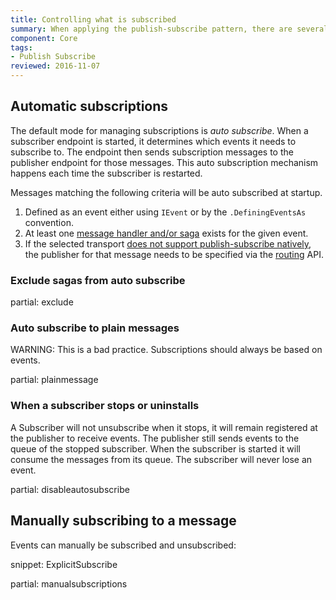 ```yaml
---
title: Controlling what is subscribed
summary: When applying the publish-subscribe pattern, there are several ways to control what messages are subscribed to
component: Core
tags:
- Publish Subscribe
reviewed: 2016-11-07
---
```



## Automatic subscriptions

The default mode for managing subscriptions is *auto subscribe*. When a subscriber endpoint is started, it determines  which events it needs to subscribe to. The endpoint then sends subscription messages to the publisher endpoint for those messages. This auto subscription mechanism happens each time the subscriber is restarted.

Messages matching the following criteria will be auto subscribed at startup.

 1. Defined as an event either using `IEvent` or by the `.DefiningEventsAs` convention.
 1. At least one [message handler and/or saga](/nservicebus/handlers/) exists for the given event.
 1. If the selected transport [does not support publish-subscribe natively](/nservicebus/transports/#types-of-transports-unicast-only-transports), the publisher for that message needs to be specified via the [routing](/nservicebus/messaging/routing.md) API.


### Exclude sagas from auto subscribe

partial: exclude


### Auto subscribe to plain messages

WARNING: This is a bad practice. Subscriptions should always be based on events.

partial: plainmessage


### When a subscriber stops or uninstalls

A Subscriber will not unsubscribe when it stops, it will remain registered at the publisher to receive events. The publisher still sends events to the queue of the stopped subscriber. When the subscriber is started it will consume the messages from its queue. The subscriber will never lose an event.


partial: disableautosubscribe


## Manually subscribing to a message

Events can manually be subscribed and unsubscribed:

snippet: ExplicitSubscribe

partial: manualsubscriptions

